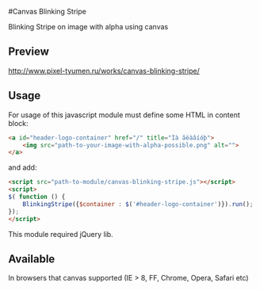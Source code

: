 #Canvas Blinking Stripe

Blinking Stripe on image with alpha using canvas

## Preview

http://www.pixel-tyumen.ru/works/canvas-blinking-stripe/

## Usage

For usage of this javascript module must define some HTML in content block:
```html
<a id="header-logo-container" href="/" title="Íà ãëàâíóþ">
    <img src="path-to-your-image-with-alpha-possible.png" alt="">
</a>
```
and add:
```html
<script src="path-to-module/canvas-blinking-stripe.js"></script>
<script>
$( function () {
    BlinkingStripe({$container : $('#header-logo-container')}).run();
});
</script>
```
This module required jQuery lib.

## Available

In browsers that canvas supported (IE > 8, FF, Chrome, Opera, Safari etc)
